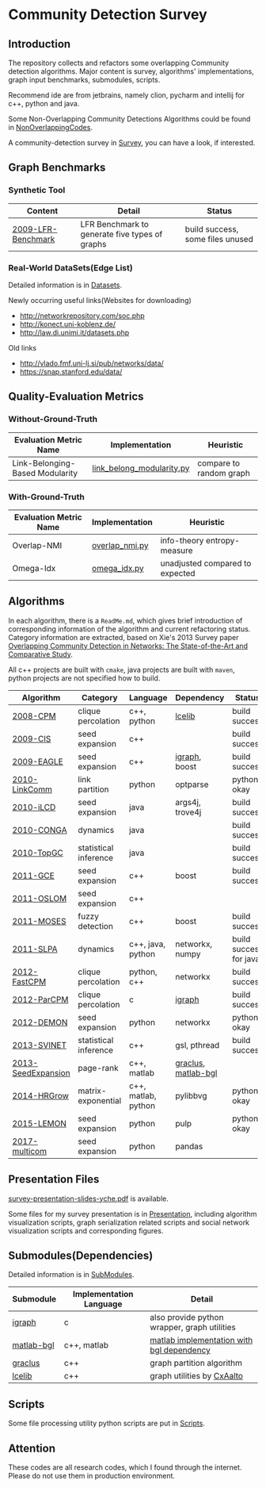 # Community Detection Survey 

## Introduction
The repository collects and refactors some overlapping Community detection algorithms. Major content is survey, algorithms' implementations, 
graph input benchmarks, submodules, scripts.

Recommend ide are from jetbrains, namely clion, pycharm and intellij for c++, python and java.

Some Non-Overlapping Community Detections Algorithms could be found in [NonOverlappingCodes](NonOverlappingCodes).

A community-detection survey in [Survey](Survey), you can have a look, if interested. 

## Graph Benchmarks

### Synthetic Tool

Content | Detail | Status
--- | --- | ---
[2009-LFR-Benchmark](Benchmark/2009-LFR-Benchmark) | LFR Benchmark to generate five types of graphs | build success, some files unused

### Real-World DataSets(Edge List)

Detailed information is in [Datasets](Datasets).

Newly occurring useful links(Websites for downloading)

* http://networkrepository.com/soc.php
* http://konect.uni-koblenz.de/
* http://law.di.unimi.it/datasets.php

Old links

* http://vlado.fmf.uni-lj.si/pub/networks/data/
* https://snap.stanford.edu/data/

## Quality-Evaluation Metrics
### Without-Ground-Truth

Evaluation Metric Name | Implementation | Heuristic
--- | --- | ---
Link-Belonging-Based Modularity | [link_belong_modularity.py](Metrics/metrics/link_belong_modularity.py) | compare to random graph

### With-Ground-Truth

Evaluation Metric Name | Implementation | Heuristic
--- | --- | ---
Overlap-NMI | [overlap_nmi.py](Metrics/metrics/overlap_nmi.py) | info-theory entropy-measure
Omega-Idx | [omega_idx.py](Metrics/metrics/omega_idx.py) | unadjusted compared to expected

## Algorithms

In each algorithm, there is a `ReadMe.md`, which gives brief introduction of corresponding information of the algorithm and 
current refactoring status. Category information are extracted, 
based on Xie's 2013 Survey paper [Overlapping Community Detection in Networks: The State-of-the-Art
and Comparative Study](http://dl.acm.org/citation.cfm?id=2501657).

All c++ projects are built with `cmake`, java projects are built with `maven`, python projects 
are not specified how to build. 

Algorithm | Category | Language | Dependency | Status
--- | --- | --- | --- | ---
[2008-CPM](Algorithms/2008-CliquePercolation) | clique percolation | c++, python | [lcelib](https://github.com/CxAalto/lcelib) | build success
[2009-CIS](Algorithms/2009-Connected-Iterative-Scan) | seed expansion | c++ |  | build success
[2009-EAGLE](Algorithms/2009-EAGLE) | seed expansion | c++ | [igraph](https://github.com/igraph/igraph), boost | build success
[2010-LinkComm](Algorithms/2010-LinkCommunity) | link partition | python| optparse | python okay
[2010-iLCD](Algorithms/2010-iLCD) | seed expansion | java | args4j, trove4j | build success
[2010-CONGA](Algorithms/2010-CONGA) | dynamics | java | | build success
[2010-TopGC](Algorithms/2010-TopGC) | statistical inference | java | | build success
[2011-GCE](Algorithms/2011-GCE) | seed expansion | c++ | boost | build success
[2011-OSLOM](Algorithms/2011-OSLOM-v2) | seed expansion | c++ |  |
[2011-MOSES](Algorithms/2011-MOSES) | fuzzy detection | c++ | boost | build success
[2011-SLPA](Algorithms/2011-SLPA) | dynamics | c++, java, python | networkx, numpy | build success for java
[2012-FastCPM](Algorithms/2012-Fast-Clique-Percolation) | clique percolation | python, c++ | networkx | build success
[2012-ParCPM](Algorithms/2012-CPMOnSteroids) | clique percolation | c | [igraph](https://github.com/igraph/igraph) | build success
[2012-DEMON](Algorithms/2012-DEMON) | seed expansion | python | networkx | python okay
[2013-SVINET](Algorithms/2013-SVINET) | statistical inference | c++ | gsl, pthread | build success
[2013-SeedExpansion](Algorithms/2013-Seed-Set-Expansion) | page-rank | c++, matlab | [graclus](https://github.com/GraphProcessor/Graclus), [matlab-bgl](https://github.com/dgleich/matlab-bgl) | 
[2014-HRGrow](Algorithms/2014-Heat-Kernel) | matrix-exponential | c++, matlab, python | pylibbvg | python okay
[2015-LEMON](Algorithms/2015-LEMON) | seed expansion | python | pulp | python okay
[2017-multicom](Algorithm/2017-multicom) | seed expansion | python | pandas | 

## Presentation Files

[survey-presentation-slides-yche.pdf](Prensentation/survey-presentation-slides-yche.pdf) is available.

Some files for my survey presentation is in [Presentation](Prensentation), including algorithm visualization scripts, 
graph serialization related scripts and social network visualization scripts and corresponding figures. 

## Submodules(Dependencies)

Detailed information is in [SubModules](SubModules).

Submodule | Implementation Language | Detail
--- | --- | ---
[igraph](https://github.com/igraph/igraph) | c | also provide python wrapper, graph utilities 
[matlab-bgl](https://github.com/dgleich/matlab-bgl) | c++, matlab | [matlab implementation with bgl dependency](http://dgleich.github.io/matlab-bgl/)
[graclus](https://github.com/GraphProcessor/Graclus) | c++ | graph partition algorithm
[lcelib](https://github.com/CxAalto/lcelib) | c++ | graph utilities by [CxAalto](http://complex.cs.aalto.fi/)

## Scripts

Some file processing utility python scripts are put in [Scripts](Scripts).

## Attention
These codes are all research codes, which I found through the internet. Please do not use them in production environment.

